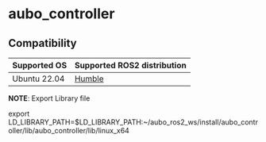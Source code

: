 # aubo_controller


## Compatibility

| **Supported OS**          | **Supported ROS2 distribution**                         |
|---------------------------|---------------------------------------------------------|
| Ubuntu 22.04              | [Humble](https://docs.ros.org/en/humble/index.html) |


**NOTE**: Export Library file

export LD_LIBRARY_PATH=$LD_LIBRARY_PATH:~/aubo_ros2_ws/install/aubo_controller/lib/aubo_controller/lib/linux_x64
